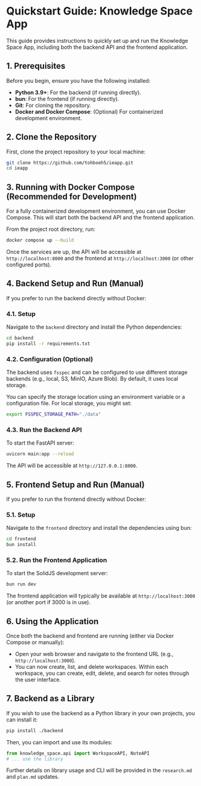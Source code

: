 # Quickstart Guide: Knowledge Space App

This guide provides instructions to quickly set up and run the Knowledge Space App, including both the backend API and the frontend application.

## 1. Prerequisites

Before you begin, ensure you have the following installed:

- **Python 3.9+**: For the backend (if running directly).
- **bun**: For the frontend (if running directly).
- **Git**: For cloning the repository.
- **Docker and Docker Compose**: (Optional) For containerized development environment.

## 2. Clone the Repository

First, clone the project repository to your local machine:

```bash
git clone https://github.com/tohboeh5/ieapp.git
cd ieapp
```

## 3. Running with Docker Compose (Recommended for Development)

For a fully containerized development environment, you can use Docker Compose. This will start both the backend API and the frontend application.

From the project root directory, run:

```bash
docker compose up --build
```

Once the services are up, the API will be accessible at `http://localhost:8000` and the frontend at `http://localhost:3000` (or other configured ports).

## 4. Backend Setup and Run (Manual)

If you prefer to run the backend directly without Docker:

### 4.1. Setup

Navigate to the `backend` directory and install the Python dependencies:

```bash
cd backend
pip install -r requirements.txt
```

### 4.2. Configuration (Optional)

The backend uses `fsspec` and can be configured to use different storage backends (e.g., local, S3, MinIO, Azure Blob). By default, it uses local storage.

You can specify the storage location using an environment variable or a configuration file. For local storage, you might set:

```bash
export FSSPEC_STORAGE_PATH="./data"
```

### 4.3. Run the Backend API

To start the FastAPI server:

```bash
uvicorn main:app --reload
```

The API will be accessible at `http://127.0.0.1:8000`.

## 5. Frontend Setup and Run (Manual)

If you prefer to run the frontend directly without Docker:

### 5.1. Setup

Navigate to the `frontend` directory and install the dependencies using bun:

```bash
cd frontend
bun install
```

### 5.2. Run the Frontend Application

To start the SolidJS development server:

```bash
bun run dev
```

The frontend application will typically be available at `http://localhost:3000` (or another port if 3000 is in use).

## 6. Using the Application

Once both the backend and frontend are running (either via Docker Compose or manually):

- Open your web browser and navigate to the frontend URL (e.g., `http://localhost:3000`).
- You can now create, list, and delete workspaces. Within each workspace, you can create, edit, delete, and search for notes through the user interface.

## 7. Backend as a Library

If you wish to use the backend as a Python library in your own projects, you can install it:

```bash
pip install ./backend
```

Then, you can import and use its modules:

```python
from knowledge_space.api import WorkspaceAPI, NoteAPI
# ... use the library
```

Further details on library usage and CLI will be provided in the `research.md` and `plan.md` updates.
